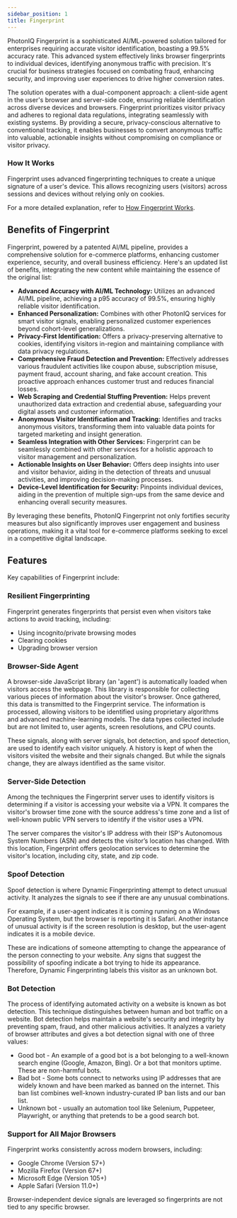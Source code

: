 ```yaml
---
sidebar_position: 1
title: Fingerprint
---
```


PhotonIQ Fingerprint is a sophisticated AI/ML-powered solution tailored for enterprises requiring accurate visitor identification, boasting a 99.5% accuracy rate. This advanced system effectively links browser fingerprints to individual devices, identifying anonymous traffic with precision. It's crucial for business strategies focused on combating fraud, enhancing security, and improving user experiences to drive higher conversion rates.

The solution operates with a dual-component approach: a client-side agent in the user's browser and server-side code, ensuring reliable identification across diverse devices and browsers. Fingerprint prioritizes visitor privacy and adheres to regional data regulations, integrating seamlessly with existing systems. By providing a secure, privacy-conscious alternative to conventional tracking, it enables businesses to convert anonymous traffic into valuable, actionable insights without compromising on compliance or visitor privacy.

### How It Works

Fingerprint uses advanced fingerprinting techniques to create a unique signature of a user's device. This allows recognizing users (visitors) across sessions and devices without relying only on cookies.

For a more detailed explanation, refer to [How Fingerprint Works](how-fingerprinting-works.md).

## Benefits of Fingerprint

Fingerprint, powered by a patented AI/ML pipeline, provides a comprehensive solution for e-commerce platforms, enhancing customer experience, security, and overall business efficiency. Here's an updated list of benefits, integrating the new content while maintaining the essence of the original list:

- **Advanced Accuracy with AI/ML Technology:** Utilizes an advanced AI/ML pipeline, achieving a p95 accuracy of 99.5%, ensuring highly reliable visitor identification.
- **Enhanced Personalization:** Combines with other PhotonIQ services for smart visitor signals, enabling personalized customer experiences beyond cohort-level generalizations.
- **Privacy-First Identification:** Offers a privacy-preserving alternative to cookies, identifying visitors in-region and maintaining compliance with data privacy regulations.
- **Comprehensive Fraud Detection and Prevention:** Effectively addresses various fraudulent activities like coupon abuse, subscription misuse, payment fraud, account sharing, and fake account creation. This proactive approach enhances customer trust and reduces financial losses.
- **Web Scraping and Credential Stuffing Prevention:** Helps prevent unauthorized data extraction and credential abuse, safeguarding your digital assets and customer information.
- **Anonymous Visitor Identification and Tracking:** Identifies and tracks anonymous visitors, transforming them into valuable data points for targeted marketing and insight generation.
- **Seamless Integration with Other Services:** Fingerprint can be seamlessly combined with other services for a holistic approach to visitor management and personalization.
- **Actionable Insights on User Behavior:** Offers deep insights into user and visitor behavior, aiding in the detection of threats and unusual activities, and improving decision-making processes.
- **Device-Level Identification for Security:** Pinpoints individual devices, aiding in the prevention of multiple sign-ups from the same device and enhancing overall security measures.

By leveraging these benefits, PhotonIQ Fingerprint not only fortifies security measures but also significantly improves user engagement and business operations, making it a vital tool for e-commerce platforms seeking to excel in a competitive digital landscape.

## Features​

Key capabilities of Fingerprint include:

### Resilient Fingerprinting​

Fingerprint generates fingerprints that persist even when visitors take actions to avoid tracking, including:

- Using incognito/private browsing modes
- Clearing cookies
- Upgrading browser version

### Browser-Side Agent

A browser-side JavaScript library (an 'agent') is automatically loaded when visitors access the webpage. This library is responsible for collecting various pieces of information about the visitor's browser. Once gathered, this data is transmitted to the Fingerprint service. The information is processed, allowing visitors to be identified using proprietary algorithms and advanced machine-learning models. The data types collected include but are not limited to, user agents, screen resolutions, and CPU counts.

These signals, along with server signals, bot detection, and spoof detection, are used to identify each visitor uniquely. A history is kept of when the visitors visited the website and their signals changed. But while the signals change, they are always identified as the same visitor.

### Server-Side Detection

Among the techniques the Fingerprint server uses to identify visitors is determining if a visitor is accessing your website via a VPN. It compares the visitor's browser time zone with the source address's time zone and a list of well-known public VPN servers to identify if the visitor uses a VPN.

The server compares the visitor's IP address with their ISP's Autonomous System Numbers (ASN) and detects the visitor’s location has changed. With this location, Fingerprint offers geolocation services to determine the visitor's location, including city, state, and zip code.

### Spoof Detection

Spoof detection is where Dynamic Fingerprinting attempt to detect unusual activity. It analyzes the signals to see if there are any unusual combinations.

For example, if a user-agent indicates it is coming running on a Windows Operating System, but the browser is reporting it is Safari. Another instance of unusual activity is if the screen resolution is desktop, but the user-agent indicates it is a mobile device.

These are indications of someone attempting to change the appearance of the person connecting to your website. Any signs that suggest the possibility of spoofing indicate a bot trying to hide its appearance. Therefore, Dynamic Fingerprinting labels this visitor as an unknown bot.

### Bot Detection

The process of identifying automated activity on a website is known as bot detection. This technique distinguishes between human and bot traffic on a website. Bot detection helps maintain a website's security and integrity by preventing spam, fraud, and other malicious activities. It analyzes a variety of browser attributes and gives a bot detection signal with one of three values:

- Good bot - An example of a good bot is a bot belonging to a well-known search engine (Google, Amazon, Bing). Or a bot that monitors uptime. These are non-harmful bots.
- Bad bot - Some bots connect to networks using IP addresses that are widely known and have been marked as banned on the internet. This ban list combines well-known industry-curated IP ban lists and our ban list.
- Unknown bot - usually an automation tool like Selenium, Puppeteer, Playwright, or anything that pretends to be a good search bot.

### Support for All Major Browsers

Fingerprint works consistently across modern browsers, including:

- Google Chrome (Version 57+)
- Mozilla Firefox (Version 67+)
- Microsoft Edge (Version 105+)
- Apple Safari (Version 11.0+)

Browser-independent device signals are leveraged so fingerprints are not tied to any specific browser.

